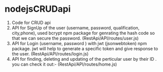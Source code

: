 # nodejsCRUDapi
1. Code for CRUD api
2. API for SignUp of the user (username, password, qualification, city,phone), used bcrypt npm package for genrating the hash code so that we can secure the password. (RestApi/API/routes/user.js)
3. API for Login (username, password ) with jwt (jsonwebtoken) npm package. jwt will help to generate a specific token and give response to the user. (RestApi/API/routes/login.js)
4. API for finding, deleting and updating of the perticular user by their ID . you can check it out:- (RestApi/API/routes/home.js)
